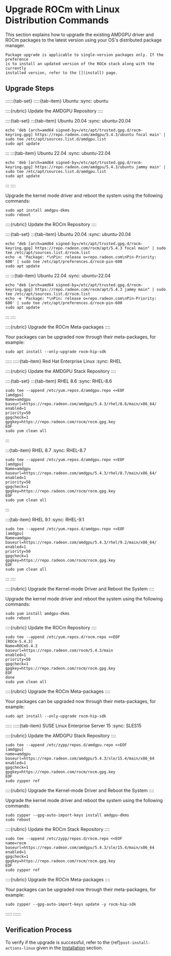 # Upgrade ROCm with Linux Distribution Commands

This section explains how to upgrade the existing AMDGPU driver and ROCm
packages to the latest version using your OS's distributed package manager.

```{note}
Package upgrade is applicable to single-version packages only. If the preference
is to install an updated version of the ROCm stack along with the currently
installed version, refer to the [](install) page.
```

## Upgrade Steps

::::::{tab-set}
:::::{tab-item} Ubuntu
:sync: ubuntu

::::{rubric} Update the AMDGPU Repository
::::

::::{tab-set}
:::{tab-item} Ubuntu 20.04
:sync: ubuntu-20.04

```shell
echo 'deb [arch=amd64 signed-by=/etc/apt/trusted.gpg.d/rocm-keyring.gpg] https://repo.radeon.com/amdgpu/5.4.3/ubuntu focal main' | sudo tee /etc/apt/sources.list.d/amdgpu.list
sudo apt update
```

:::
:::{tab-item} Ubuntu 22.04
:sync: ubuntu-22.04

```shell
echo 'deb [arch=amd64 signed-by=/etc/apt/trusted.gpg.d/rocm-keyring.gpg] https://repo.radeon.com/amdgpu/5.4.3/ubuntu jammy main' | sudo tee /etc/apt/sources.list.d/amdgpu.list
sudo apt update
```

:::
::::

Upgrade the kernel mode driver and reboot the system using the following
commands:

```shell
sudo apt install amdgpu-dkms
sudo reboot
```

::::{rubric} Update the ROCm Repository
::::

::::{tab-set}
:::{tab-item} Ubuntu 20.04
:sync: ubuntu-20.04

```shell
echo "deb [arch=amd64 signed-by=/etc/apt/trusted.gpg.d/rocm-keyring.gpg] https://repo.radeon.com/rocm/apt/5.4.3 focal main" | sudo tee /etc/apt/sources.list.d/rocm.list
echo -e 'Package: *\nPin: release o=repo.radeon.com\nPin-Priority: 600' | sudo tee /etc/apt/preferences.d/rocm-pin-600
sudo apt update
```

:::
:::{tab-item} Ubuntu 22.04
:sync: ubuntu-22.04

```shell
echo "deb [arch=amd64 signed-by=/etc/apt/trusted.gpg.d/rocm-keyring.gpg] https://repo.radeon.com/rocm/apt/5.4.3 jammy main" | sudo tee /etc/apt/sources.list.d/rocm.list
echo -e 'Package: *\nPin: release o=repo.radeon.com\nPin-Priority: 600' | sudo tee /etc/apt/preferences.d/rocm-pin-600
sudo apt update
```

:::
::::

::::{rubric} Upgrade the ROCm Meta-packages
::::

Your packages can be upgraded now through their meta-packages, for example:

```shell
sudo apt install --only-upgrade rocm-hip-sdk
```

:::::
:::::{tab-item} Red Hat Enterprise Linux
:sync: RHEL

::::{rubric} Update the AMDGPU Stack Repository
::::

::::{tab-set}
:::{tab-item} RHEL 8.6
:sync: RHEL-8.6

```shell
sudo tee --append /etc/yum.repos.d/amdgpu.repo <<EOF
[amdgpu]
Name=amdgpu
baseurl=https://repo.radeon.com/amdgpu/5.4.3/rhel/8.6/main/x86_64/
enabled=1
priority=50
gpgcheck=1
gpgkey=https://repo.radeon.com/rocm/rocm.gpg.key
EOF
sudo yum clean all
```

:::

:::{tab-item} RHEL 8.7
:sync: RHEL-8.7

```shell
sudo tee --append /etc/yum.repos.d/amdgpu.repo <<EOF
[amdgpu]
Name=amdgpu
baseurl=https://repo.radeon.com/amdgpu/5.4.3/rhel/8.7/main/x86_64/
enabled=1
priority=50
gpgcheck=1
gpgkey=https://repo.radeon.com/rocm/rocm.gpg.key
EOF
sudo yum clean all
```

:::

:::{tab-item} RHEL 9.1
:sync: RHEL-9.1

```shell
sudo tee --append /etc/yum.repos.d/amdgpu.repo <<EOF
[amdgpu]
Name=amdgpu
baseurl=https://repo.radeon.com/amdgpu/5.4.3/rhel/9.2/main/x86_64/
enabled=1
priority=50
gpgcheck=1
gpgkey=https://repo.radeon.com/rocm/rocm.gpg.key
EOF
sudo yum clean all
```

:::
::::

::::{rubric} Upgrade the Kernel-mode Driver and Reboot the System
::::

Upgrade the kernel mode driver and reboot the system using the following
commands:

```shell
sudo yum install amdgpu-dkms
sudo reboot
```

::::{rubric} Update the ROCm Repository
::::

```shell
sudo tee --append /etc/yum.repos.d/rocm.repo <<EOF
[ROCm-5.4.3]
Name=ROCm5.4.3
baseurl=https://repo.radeon.com/rocm/5.4.3/main
enabled=1
priority=50
gpgcheck=1
gpgkey=https://repo.radeon.com/rocm/rocm.gpg.key
EOF
done
sudo yum clean all
```

::::{rubric} Upgrade the ROCm Meta-packages
::::

Your packages can be upgraded now through their meta-packages, for example:

```shell
sudo apt install --only-upgrade rocm-hip-sdk
```

:::::
:::::{tab-item} SUSE Linux Enterprise Server 15
:sync: SLES15

::::{rubric} Update the AMDGPU Stack Repository
::::

```shell
sudo tee --append /etc/zypp/repos.d/amdgpu.repo <<EOF
[amdgpu]
name=amdgpu
baseurl=https://repo.radeon.com/amdgpu/5.4.3/sle/15.4/main/x86_64
enabled=1
gpgcheck=1
gpgkey=https://repo.radeon.com/rocm/rocm.gpg.key
EOF
sudo zypper ref
```

::::{rubric} Upgrade the Kernel-mode Driver and Reboot the System
::::

Upgrade the kernel mode driver and reboot the system using the following
commands:

```shell
sudo zypper --gpg-auto-import-keys install amdgpu-dkms
sudo reboot
```

::::{rubric} Update the ROCm Stack Repository
::::

```shell
sudo tee --append /etc/zypp/repos.d/rocm.repo <<EOF
name=rocm
baseurl=https://repo.radeon.com/amdgpu/5.4.3/sle/15.4/main/x86_64
enabled=1
gpgcheck=1
gpgkey=https://repo.radeon.com/rocm/rocm.gpg.key
EOF
sudo zypper ref
```

::::{rubric} Upgrade the ROCm Meta-packages
::::

Your packages can be upgraded now through their meta-packages, for example:

```shell
sudo zypper --gpg-auto-import-keys update -y rocm-hip-sdk
```

:::::
::::::

## Verification Process

To verify if the upgrade is successful, refer to the
{ref}`post-install-actions-linux` given in the
[Installation](install) section.
